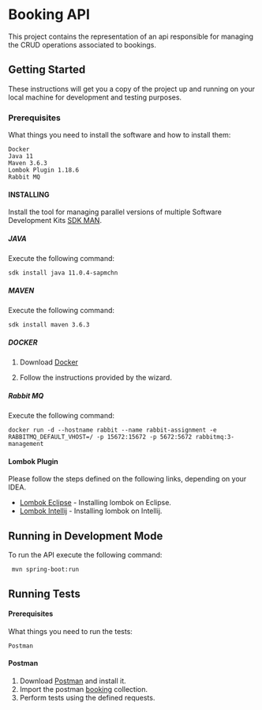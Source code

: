 # Booking API

This project contains the representation of an api responsible for managing the CRUD operations associated to bookings.

## Getting Started

These instructions will get you a copy of the project up and running on your local machine for development and testing purposes.

### Prerequisites

What things you need to install the software and how to install them:

```
Docker
Java 11
Maven 3.6.3
Lombok Plugin 1.18.6
Rabbit MQ
```

#### INSTALLING

Install the tool for managing parallel versions of multiple Software Development Kits [SDK MAN](https://sdkman.io/install).

##### JAVA

Execute the following command:

```
sdk install java 11.0.4-sapmchn
```

##### MAVEN

Execute the following command:

```
sdk install maven 3.6.3
```

##### DOCKER

1. Download [Docker](https://www.docker.com/products/docker-desktop)

2. Follow the instructions provided by the wizard.

##### Rabbit MQ

Execute the following command:

```
docker run -d --hostname rabbit --name rabbit-assignment -e RABBITMQ_DEFAULT_VHOST=/ -p 15672:15672 -p 5672:5672 rabbitmq:3-management
```

#### Lombok Plugin

Please follow the steps defined on the following links, depending on your IDEA.

* [Lombok Eclipse](https://projectlombok.org/setup/eclipse) - Installing lombok on Eclipse.
* [Lombok Intellij](https://projectlombok.org/setup/intellij) - Installing lombok on Intellij.

## Running in Development Mode

To run the API execute the following command:

```
 mvn spring-boot:run
```

## Running Tests

#### Prerequisites

What things you need to run the tests:

```
Postman
```

#### Postman

1) Download [Postman](https://www.getpostman.com/downloads/) and install it.
2) Import the postman [booking](postman/collection.json) collection.
3) Perform tests using the defined requests. 

